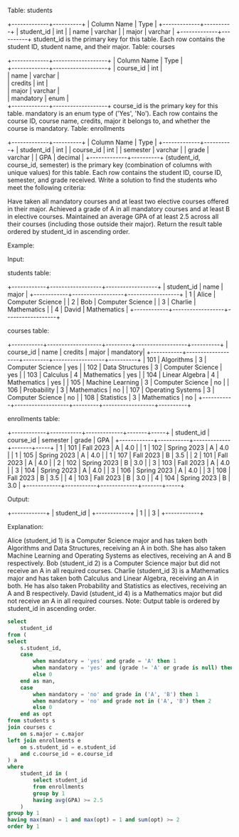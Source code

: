 Table: students

+-------------+----------+
| Column Name | Type     | 
+-------------+----------+
| student_id  | int      |
| name        | varchar  |
| major       | varchar  |
+-------------+----------+
student_id is the primary key for this table. 
Each row contains the student ID, student name, and their major.
Table: courses

+-------------+-------------------+
| Column Name | Type              |       
+-------------+-------------------+
| course_id   | int               |    
| name        | varchar           |      
| credits     | int               |           
| major       | varchar           |       
| mandatory   | enum              |      
+-------------+-------------------+
course_id is the primary key for this table. 
mandatory is an enum type of ('Yes', 'No').
Each row contains the course ID, course name, credits, major it belongs to, and whether the course is mandatory.
Table: enrollments

+-------------+----------+
| Column Name | Type     | 
+-------------+----------+
| student_id  | int      |
| course_id   | int      |
| semester    | varchar  |
| grade       | varchar  |
| GPA         | decimal  | 
+-------------+----------+
(student_id, course_id, semester) is the primary key (combination of columns with unique values) for this table.
Each row contains the student ID, course ID, semester, and grade received.
Write a solution to find the students who meet the following criteria:

Have taken all mandatory courses and at least two elective courses offered in their major.
Achieved a grade of A in all mandatory courses and at least B in elective courses.
Maintained an average GPA of at least 2.5 across all their courses (including those outside their major).
Return the result table ordered by student_id in ascending order.

 

Example:

Input:

students table:

 +------------+------------------+------------------+
 | student_id | name             | major            |
 +------------+------------------+------------------+
 | 1          | Alice            | Computer Science |
 | 2          | Bob              | Computer Science |
 | 3          | Charlie          | Mathematics      |
 | 4          | David            | Mathematics      |
 +------------+------------------+------------------+
 
courses table:

 +-----------+-------------------+---------+------------------+----------+
 | course_id | name              | credits | major            | mandatory|
 +-----------+-------------------+---------+------------------+----------+
 | 101       | Algorithms        | 3       | Computer Science | yes      |
 | 102       | Data Structures   | 3       | Computer Science | yes      |
 | 103       | Calculus          | 4       | Mathematics      | yes      |
 | 104       | Linear Algebra    | 4       | Mathematics      | yes      |
 | 105       | Machine Learning  | 3       | Computer Science | no       |
 | 106       | Probability       | 3       | Mathematics      | no       |
 | 107       | Operating Systems | 3       | Computer Science | no       |
 | 108       | Statistics        | 3       | Mathematics      | no       |
 +-----------+-------------------+---------+------------------+----------+
 
enrollments table:

 +------------+-----------+-------------+-------+-----+
 | student_id | course_id | semester    | grade | GPA |
 +------------+-----------+-------------+-------+-----+
 | 1          | 101       | Fall 2023   | A     | 4.0 |
 | 1          | 102       | Spring 2023 | A     | 4.0 |
 | 1          | 105       | Spring 2023 | A     | 4.0 |
 | 1          | 107       | Fall 2023   | B     | 3.5 |
 | 2          | 101       | Fall 2023   | A     | 4.0 |
 | 2          | 102       | Spring 2023 | B     | 3.0 |
 | 3          | 103       | Fall 2023   | A     | 4.0 |
 | 3          | 104       | Spring 2023 | A     | 4.0 |
 | 3          | 106       | Spring 2023 | A     | 4.0 |
 | 3          | 108       | Fall 2023   | B     | 3.5 |
 | 4          | 103       | Fall 2023   | B     | 3.0 |
 | 4          | 104       | Spring 2023 | B     | 3.0 |
 +------------+-----------+-------------+-------+-----+
 
Output:

 +------------+
 | student_id |
 +------------+
 | 1          |
 | 3          |
 +------------+
 
Explanation:

Alice (student_id 1) is a Computer Science major and has taken both Algorithms and Data Structures, receiving an A in both. She has also taken Machine Learning and Operating Systems as electives, receiving an A and B respectively.
Bob (student_id 2) is a Computer Science major but did not receive an A in all required courses.
Charlie (student_id 3) is a Mathematics major and has taken both Calculus and Linear Algebra, receiving an A in both. He has also taken Probability and Statistics as electives, receiving an A and B respectively.
David (student_id 4) is a Mathematics major but did not receive an A in all required courses.
Note: Output table is ordered by student_id in ascending order.


```sql
select
    student_id
from (
select
    s.student_id,
    case
        when mandatory = 'yes' and grade = 'A' then 1
        when mandatory = 'yes' and (grade != 'A' or grade is null) then 2 
        else 0
    end as man,
    case
        when mandatory = 'no' and grade in ('A', 'B') then 1
        when mandatory = 'no' and grade not in ('A', 'B') then 2
        else 0
    end as opt
from students s
join courses c
    on s.major = c.major
left join enrollments e
    on s.student_id = e.student_id
    and c.course_id = e.course_id
) a
where
    student_id in (
        select student_id
        from enrollments
        group by 1
        having avg(GPA) >= 2.5
    )
group by 1
having max(man) = 1 and max(opt) = 1 and sum(opt) >= 2
order by 1
```